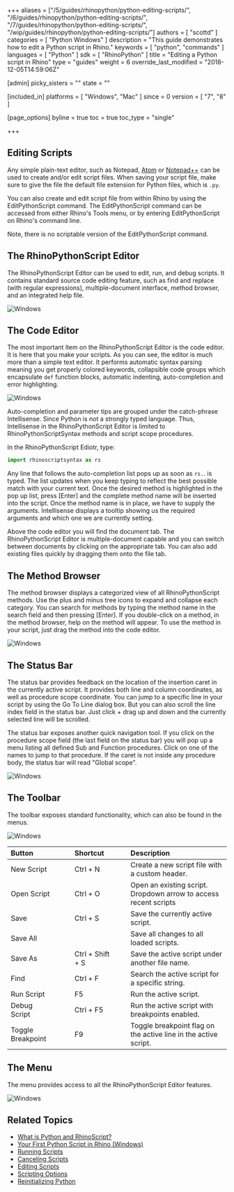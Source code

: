 +++
aliases = ["/5/guides/rhinopython/python-editing-scripts/", "/6/guides/rhinopython/python-editing-scripts/", "/7/guides/rhinopython/python-editing-scripts/", "/wip/guides/rhinopython/python-editing-scripts/"]
authors = [ "scottd" ]
categories = [ "Python Windows" ]
description = "This guide demonstrates how to edit a Python script in Rhino."
keywords = [ "python", "commands" ]
languages = [ "Python" ]
sdk = [ "RhinoPython" ]
title = "Editing a Python script in Rhino"
type = "guides"
weight = 6
override_last_modified = "2018-12-05T14:59:06Z"

[admin]
picky_sisters = ""
state = ""

[included_in]
platforms = [ "Windows", "Mac" ]
since = 0
version = [  "7", "8" ]

[page_options]
byline = true
toc = true
toc_type = "single"

+++

## Editing Scripts

Any simple plain-text editor, such as Notepad, [Atom](https://atom.io/) or [Notepad++](https://notepad-plus-plus.org/) can be used to create and/or edit script files.  When saving your script file, make sure to give the file the default file extension for Python files, which is `.py`.

You can also create and edit script file from within Rhino by using the EditPythonScript command.  The EditPythonScript command can be accessed from either Rhino's Tools menu, or by entering EditPythonScript on Rhino's command line.

Note, there is no scriptable version of the EditPythonScript command.

## The RhinoPythonScript Editor

The RhinoPythonScript Editor can be used to edit, run, and debug scripts. It contains standard source code editing feature, such as find and replace (with regular expressions), multiple-document interface, method browser, and an integrated help file.

<img src="/images/pythoneditor.png" alt="Windows">

## The Code Editor

The most important item on the RhinoPythonScript Editor is the code editor. It is here that you make your scripts. As you can see, the editor is much more than a simple text editor. It performs automatic syntax parsing meaning you get properly colored keywords, collapsible code groups which encapsulate `def` function blocks, automatic indenting, auto-completion and error highlighting.

<img src="/images/pythoneditor-code-editor.png" alt="Windows">

Auto-completion and parameter tips are grouped under the catch-phrase Intellisense. Since Python is not a strongly typed language. Thus, Intellisense in the RhinoPythonScript Editor is limited to RhinoPythonScriptSyntax methods and script scope procedures.

In the RhinoPythonScript Ediotr, type:

```python
import rhinoscriptsyntax as rs
```

Any line that follows the auto-completion list pops up as soon as `rs.`. is typed. The list updates when you keep typing to reflect the best possible match with your current text. Once the desired method is highlighted in the pop up list, press [Enter] and the complete method name will be inserted into the script. Once the method name is in place, we have to supply the arguments. Intellisense displays a tooltip showing us the required arguments and which one we are currently setting.

Above the code editor you will find the document tab. The RhinoPythonScript Editor is multiple-document capable and you can switch between documents by clicking on the appropriate tab. You can also add existing files quickly by dragging them onto the file tab.

## The Method Browser

The method browser displays a categorized view of all RhinoPythonScript methods. Use the plus and minus tree icons to expand and collapse each category. You can search for methods by typing the method name in the search field and then pressing [Enter]. If you double-click on a method, in the method browser, help on the method will appear. To use the method in your script, just drag the method into the code editor.

<img src="/images/pythoneditor-module-browser.png" alt="Windows">

## The Status Bar

The status bar provides feedback on the location of the insertion caret in the currently active script. It provides both line and column coordinates, as well as procedure scope coordinate. You can jump to a specific line in your script by using the Go To Line dialog box. But you can also scroll the line index field in the status bar. Just click + drag up and down and the currently selected line will be scrolled.

The status bar exposes another quick navigation tool. If you click on the procedure scope field (the last field on the status bar) you will pop up a menu listing all defined Sub and Function procedures. Click on one of the names to jump to that procedure. If the caret is not inside any procedure body, the status bar will read "Global scope".

<img src="/images/pythoneditor-output-window.png" alt="Windows">

## The Toolbar

The toolbar exposes standard functionality, which can also be found in the menus.

<img src="/images/pythoneditor-toolbar.png" alt="Windows">

| Button | | |Shortcut | | |  Description |
|:--------|:-:|:-:|:-|:-:|:-:|:--------|
| New Script| | | Ctrl + N | | | Create a new script file with a custom header.   |
| Open Script  | | | Ctrl + O | | | Open an existing script. Dropdown arrow to access recent scripts |
| Save   | | | Ctrl + S | | | Save the currently active script.   |
| Save All   | | |   | | | Save all changes to all loaded scripts.   |
| Save As   | | | Ctrl + Shift + S | | | Save the active script under another file name.   |
| Find   | | | Ctrl + F| | | Search the active script for a specific string.   |
| Run Script  | | | F5 | | | Run the active script.   |
| Debug Script   | | | Ctrl + F5 | | | Run the active script with breakpoints enabled.  |
| Toggle Breakpoint   | | | F9 | | | Toggle breakpoint flag on the active line in the active script.   |

## The Menu

The menu provides access to all the RhinoPythonScript Editor features.

<img src="/images/pythoneditor-menubar.png" alt="Windows">

## Related Topics

- [What is Python and RhinoScript?](/guides/rhinopython/what-is-rhinopython)
- [Your First Python Script in Rhino (Windows)](/guides/rhinopython/your-first-python-script-in-rhino-windows)
- [Running Scripts](/guides/rhinopython/python-running-scripts)
- [Canceling Scripts](/guides/rhinopython/python-canceling-scripts)
- [Editing Scripts](/guides/rhinopython/python-editing-scripts)
- [Scripting Options](/guides/rhinopython/python-scripting-options)
- [Reinitializing Python](/guides/rhinopython/python-scripting-reinitialize)
